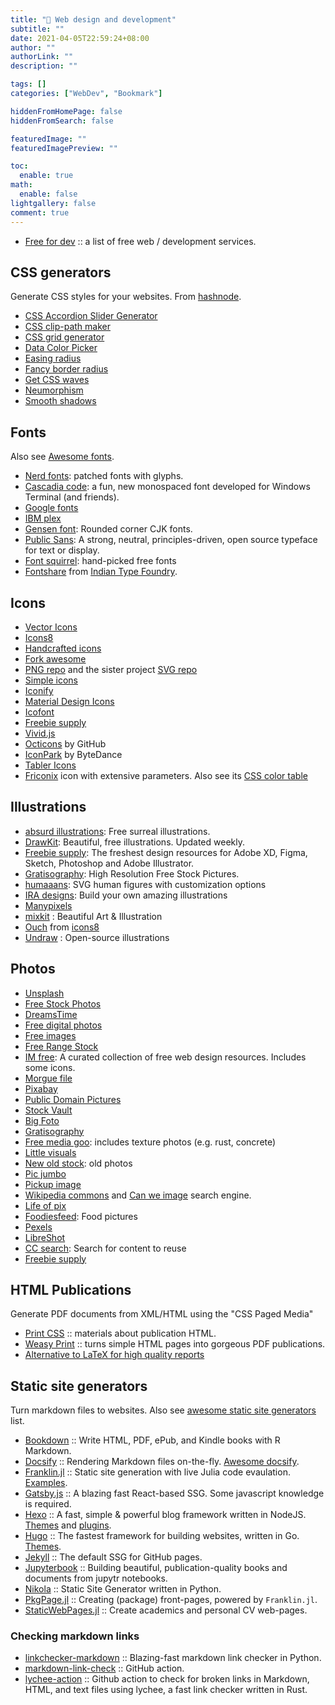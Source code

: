 ```yaml
---
title: "🔖 Web design and development"
subtitle: ""
date: 2021-04-05T22:59:24+08:00
author: ""
authorLink: ""
description: ""

tags: []
categories: ["WebDev", "Bookmark"]

hiddenFromHomePage: false
hiddenFromSearch: false

featuredImage: ""
featuredImagePreview: ""

toc:
  enable: true
math:
  enable: false
lightgallery: false
comment: true
---
```


- [Free for dev](https://free-for.dev/) :: a list of free web / development services.

<!--more-->

## CSS generators

Generate CSS styles for your websites. From [hashnode](https://denic.hashnode.dev/css-generators).

- [CSS Accordion Slider Generator](https://accordionslider.com/)
- [CSS clip-path maker](https://bennettfeely.com/clippy/)
- [CSS grid generator](https://cssgrid-generator.netlify.app/)
- [Data Color Picker](https://learnui.design/tools/data-color-picker.html)
- [Easing radius](https://larsenwork.com/easing-gradients)
- [Fancy border radius](https://9elements.github.io/fancy-border-radius/)
- [Get CSS waves](https://getwaves.io/)
- [Neumorphism](https://neumorphism.io/)
- [Smooth shadows](https://shadows.brumm.af/)

## Fonts

Also see [Awesome fonts](https://github.com/brabadu/awesome-fonts).

- [Nerd fonts](https://www.nerdfonts.com/): patched fonts with glyphs.
- [Cascadia code](https://github.com/microsoft/cascadia-code): a fun, new monospaced font developed for Windows Terminal (and friends).
- [Google fonts](https://fonts.google.com/)
- [IBM plex](https://github.com/IBM/plex)
- [Gensen font](https://github.com/ButTaiwan/gensen-font): Rounded corner CJK fonts.
- [Public Sans](https://github.com/uswds/public-sans): A strong, neutral, principles-driven, open source typeface for text or display.
- [Font squirrel](https://www.fontsquirrel.com/): hand-picked free fonts
- [Fontshare](https://www.fontshare.com/) from [Indian Type Foundry](https://www.indiantypefoundry.com/).


## Icons

- [Vector Icons](https://iconscout.com/unicons)
- [Icons8](https://icons8.com/)
- [Handcrafted icons](https://www.zwicon.com/)
- [Fork awesome](https://forkaweso.me/Fork-Awesome/)
- [PNG repo](https://www.pngrepo.com/) and the sister project [SVG repo](https://www.svgrepo.com/)
- [Simple icons](https://simpleicons.org/)
- [Iconify](https://iconify.design/)
- [Material Design Icons](https://materialdesignicons.com/)
- [Icofont](https://icofont.com/)
- [Freebie supply](https://freebiesupply.com/)
- [Vivid.js](https://webkul.github.io/vivid/)
- [Octicons](https://primer.style/octicons/) by GitHub
- [IconPark](https://iconpark.bytedance.com/official) by ByteDance
- [Tabler Icons](https://github.com/tabler/tabler-icons)
- [Friconix](https://friconix.com/) icon with extensive parameters. Also see its [CSS color table](https://lucidar.me/en/web-dev/css-color-list/)

## Illustrations

- [absurd illustrations](https://absurd.design/): Free surreal illustrations.
- [DrawKit](https://www.drawkit.io/): Beautiful, free illustrations. Updated weekly.
- [Freebie supply](https://freebiesupply.com/): The freshest design resources for Adobe XD, Figma, Sketch, Photoshop and Adobe Illustrator.
- [Gratisography](https://gratisography.com/): High Resolution Free Stock Pictures.
- [humaaans](https://www.humaaans.com/): SVG human figures with customization options
- [IRA designs](https://iradesign.io/): Build your own amazing illustrations
- [Manypixels](https://www.manypixels.co/gallery/)
- [mixkit](https://mixkit.co/) : Beautiful Art & Illustration
- [Ouch](https://icons8.com/illustrations) from [icons8](https://icons8.com/)
- [Undraw](https://undraw.co/) : Open-source illustrations

## Photos

- [Unsplash](https://unsplash.com/)
- [Free Stock Photos](https://picjumbo.com/)
- [DreamsTime](https://www.dreamstime.com/)
- [Free digital photos](http://www.freedigitalphotos.net/)
- [Free images](http://www.freeimages.com/)
- [Free Range Stock](https://freerangestock.com/)
- [IM free](http://imcreator.com/free): A curated collection of free web design resources. Includes some icons.
- [Morgue file](https://morguefile.com/)
- [Pixabay](https://pixabay.com/)
- [Public Domain Pictures](https://www.publicdomainpictures.net/en/)
- [Stock Vault](https://www.stockvault.net/)
- [Big Foto](https://bigfoto.com/)
- [Gratisography](https://gratisography.com/)
- [Free media goo](https://www.freemediagoo.com/): includes texture photos (e.g. rust, concrete)
- [Little visuals](https://littlevisuals.co/)
- [New old stock](https://nos.twnsnd.co/): old photos
- [Pic jumbo](https://picjumbo.com/)
- [Pickup image](https://pickupimage.com/)
- [Wikipedia commons](https://commons.wikimedia.org/wiki/Main_Page) and [Can we image](https://canweimage.com/) search engine.
- [Life of pix](https://www.lifeofpix.com/)
- [Foodiesfeed](http://foodiesfeed.com/): Food pictures
- [Pexels](https://www.pexels.com/)
- [LibreShot](https://libreshot.com/)
- [CC search](https://search.creativecommons.org/): Search for content to reuse
- [Freebie supply](https://freebiesupply.com/)

## HTML Publications

Generate PDF documents from XML/HTML using the "CSS Paged Media"

- [Print CSS](https://print-css.rocks/) :: materials about publication HTML.
- [Weasy Print](https://courtbouillon.org/weasyprint) :: turns simple HTML pages into gorgeous PDF publications.
- [Alternative to LaTeX for high quality reports](https://speakerdeck.com/rlesur/alternative-to-latex-for-high-quality-reports-with-rmarkdown)

## Static site generators

Turn markdown files to websites. Also see [awesome static site generators](https://github.com/myles/awesome-static-generators) list.

- [Bookdown](https://bookdown.org) :: Write HTML, PDF, ePub, and Kindle books with R Markdown.
- [Docsify](https://docsify.js.org/) :: Rendering Markdown files on-the-fly. [Awesome docsify](https://docsify.js.org/#/awesome).
- [Franklin.jl](https://github.com/tlienart/Franklin.jl) :: Static site generation with live Julia code evaulation. [Examples](https://github.com/tlienart/Franklin.jl#docs).
- [Gatsby.js](https://www.gatsbyjs.com) :: A blazing fast React-based SSG. Some javascript knowledge is required.
- [Hexo](https://hexo.io) :: A fast, simple & powerful blog framework written in NodeJS. [Themes](https://hexo.io/themes/) and [plugins](https://hexo.io/plugins/).
- [Hugo](https://gohugo.io/) :: The fastest framework for building websites, written in Go. [Themes](https://themes.gohugo.io/).
- [Jekyll](https://jekyllrb.com/) :: The default SSG for GitHub pages.
- [Jupyterbook](https://jupyterbook.org/intro.html) :: Building beautiful, publication-quality books and documents from jupytr notebooks.
- [Nikola](https://getnikola.com/) :: Static Site Generator written in Python.
- [PkgPage.jl](https://tlienart.github.io/PkgPage.jl/) :: Creating (package) front-pages, powered by `Franklin.jl`.
- [StaticWebPages.jl](https://github.com/Azzaare/StaticWebPages.jl) :: Create academics and personal CV web-pages.

### Checking markdown links

- [linkchecker-markdown](https://github.com/scivision/linkchecker-markdown) :: Blazing-fast markdown link checker in Python.
- [markdown-link-check](https://github.com/marketplace/actions/markdown-link-check) :: GitHub action.
- [lychee-action](https://github.com/lycheeverse/lychee-action) :: Github action to check for broken links in Markdown, HTML, and text files using lychee, a fast link checker written in Rust.
